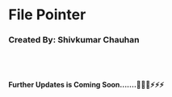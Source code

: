 <h1>File Pointer</h1>


<h3>Created By: Shivkumar Chauhan</h3>
<br/>
<br/>
<h4>
Further Updates is Coming Soon.......🚀🚀🚀⚡⚡⚡
</h4>